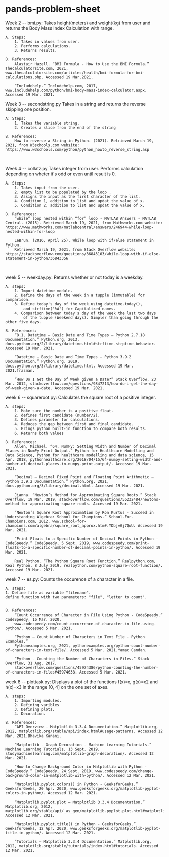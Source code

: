 # pands-problem-sheet

Week 2 -- bmi.py:
    Takes height(meters) and weight(kg) from user and returns the Body Mass Index Calculation with range.

    A. Steps:
        1. Takes in values from user.
        2. Performs calculations.
        3. Returns results.

    B. References:
        Alastair Hazell. “BMI Formula - How to Use the BMI Formula.” Thecalculatorsite.com, 2021, www.thecalculatorsite.com/articles/health/bmi-formula-for-bmi-calculations.php. Accessed 19 Mar.2021.

        “Includehelp.” Includehelp.com, 2017, www.includehelp.com/python/bmi-body-mass-index-calculator.aspx. Accessed 19 Mar. 2021.



Week 3 -- secondstring.py
    Takes in a string and returns the reverse skipping one position.

    A: Steps:
        1. Takes the variable string.
        2. Creates a slice from the end of the string

    B. References:
        How to reverse a String in Python. (2021). Retrieved March 19, 2021, from W3schools.com website: https://www.w3schools.com/python/python_howto_reverse_string.asp

‌

Week 4 -- collatz.py
    Takes integer from user. Performs calculation depending on wheter it's odd or even until result is 0.

    A. Steps:
        1. Takes input from the user.
        2. empty list to be populated by the loop .
        3. Assigns the input as the first character of the list.
        4. Condition 1, addition to list and updat the value of x.
        5. Condition 2, addition to list and updat the value of x.

    B. References:
        “while” loop nested within “for” loop - MATLAB Answers - MATLAB Central. (2015). Retrieved March 19, 2021, from Mathworks.com website: https://www.mathworks.com/matlabcentral/answers/246944-while-loop-nested-within-for-loop

        LeBrun. (2016, April 25). While loop with if/else statement in Python. 
        Retrieved March 19, 2021, from Stack Overflow website: https://stackoverflow.com/questions/36843103/while-loop-with-if-else-statement-in-python/36843356

‌

week 5 -- weekday.py:
    Returns whether or not today is a weekday.

    A. steps: 
        1. Import datetime module.
        2. Define the days of the week in a tupple (immutable) for comparison.
        3. Define today's day of the week using datetime.today(), 
            and strftime('%A') for Capitalized names.
        4. Comparison between today's day of the week the last two days
            of the tupple (Weekend days). Simpler than going through the other five days.

    B. References:
        “8.1. Datetime — Basic Date and Time Types — Python 2.7.18 Documentation.” Python.org, 2013, docs.python.org/2/library/datetime.html#strftime-strptime-behavior. Accessed 19 Mar. 2021.

        “Datetime — Basic Date and Time Types — Python 3.9.2 Documentation.” Python.org, 2019, docs.python.org/3/library/datetime.html. Accessed 19 Mar. 2021.frazman. 

        “How Do I Get the Day of Week given a Date?” Stack Overflow, 23 Mar. 2012, stackoverflow.com/questions/9847213/how-do-i-get-the-day-of-week-given-a-date. Accessed 19 Mar. 2021.



week 6 -- squareroot.py:
    Calculates the square root of a positive integer.

    A. steps:
        1. Make sure the number is a positive float.
        2. defines first candidate (number/2).
        3. Defines parameter for calculations.
        4. Reduces the gap between first and final candidate.
        5. Brings python built-in function to compare both results.
        6. Returns both values

    B. References:
        Allen, Michael. “64. NumPy: Setting Width and Number of Decimal Places in NumPy Print Output.” Python for Healthcare Modelling and Data Science, Python for healthcare modelling and data science, 15 Apr. 2018, pythonhealthcare.org/2018/04/15/64-numpy-setting-width-and-number-of-decimal-places-in-numpy-print-output/. Accessed 19 Mar. 2021.
        
        “Decimal — Decimal Fixed Point and Floating Point Arithmetic — Python 3.9.2 Documentation.” Python.org, 2021, docs.python.org/3/library/decimal.html. Accessed 19 Mar. 2021.
        
        Jianna. “Newton’s Method for Approximating Square Roots.” Stack Overflow, 19 Mar. 2019, stackoverflow.com/questions/55232484/newtons-method-for-approximating-square-roots. Accessed 19 Mar. 2021.
        
        “Newton’s Square Root Approximation by Ron Kurtus - Succeed in Understanding Algebra: School for Champions.” School-For-Champions.com, 2012, www.school-for-champions.com/algebra/square_root_approx.htm#.YDbjvGj7QuU. Accessed 19 Mar. 2021.
        
        “Print Floats to a Specific Number of Decimal Points in Python - CodeSpeedy.” CodeSpeedy, 5 Sept. 2019, www.codespeedy.com/print-floats-to-a-specific-number-of-decimal-points-in-python/. Accessed 19 Mar. 2021.
        
        Real Python. “The Python Square Root Function.” Realpython.com, Real Python, 8 July 2019, realpython.com/python-square-root-function/. Accessed 19 Mar. 2021.



week 7 -- es.py:
    Counts the occurence of a character in a file.

    A. steps:
    1. Define file as variable "filename".
    define function with two parameters: "file", "letter to count".

    
    B. References:
        “Count Occurrence of Character in File Using Python - CodeSpeedy.” CodeSpeedy, 16 Mar. 2020, 
        www.codespeedy.com/count-occurrence-of-character-in-file-using-python/. Accessed 5 Mar. 2021.

        “Python – Count Number of Characters in Text File - Python Examples.” 
        Pythonexamples.org, 2021, pythonexamples.org/python-count-number-of-characters-in-text-file/. Accessed 5 Mar. 2021.Yamac Candan. 

        “Python - Counting the Number of Characters in Files.” Stack Overflow, 31 Aug. 2017, 
        stackoverflow.com/questions/45974386/python-counting-the-number-of-characters-in-files#45974638. Accessed 5 Mar. 2021.



week 8 -- plottask.py:
    Displays a plot of the functions f(x)=x, g(x)=x2 and h(x)=x3 in the range [0, 4] on the one set of axes.

    A. steps:
        1. Importing modules.
        2. Defining varibles
        3. Defining plots.
        4. Decoration.
    
    B. References:
        “API Overview — Matplotlib 3.3.4 Documentation.” Matplotlib.org, 2012, matplotlib.org/stable/api/index.html#usage-patterns. Accessed 12 Mar. 2021.Bhavika Kanani. 

        “Matplotlib - Graph Decoration - Machine Learning Tutorials.” Machine Learning Tutorials, 13 Sept. 2019, studymachinelearning.com/matplotlib-graph-decoration/. Accessed 12 Mar. 2021.

        “How to Change Background Color in Matplotlib with Python - CodeSpeedy.” CodeSpeedy, 24 Sept. 2019, www.codespeedy.com/change-background-color-in-matplotlib-with-python/. Accessed 12 Mar. 2021.

        “Matplotlib.pyplot.colors() in Python - GeeksforGeeks.” GeeksforGeeks, 20 Apr. 2020, www.geeksforgeeks.org/matplotlib-pyplot-colors-in-python/. Accessed 12 Mar. 2021.

        “Matplotlib.pyplot.plot — Matplotlib 3.3.4 Documentation.” Matplotlib.org, 2012, matplotlib.org/stable/api/_as_gen/matplotlib.pyplot.plot.html#matplotlib.pyplot.plot. Accessed 12 Mar. 2021.

        “Matplotlib.pyplot.title() in Python - GeeksforGeeks.” GeeksforGeeks, 12 Apr. 2020, www.geeksforgeeks.org/matplotlib-pyplot-title-in-python/. Accessed 12 Mar. 2021.

        “Tutorials — Matplotlib 3.3.4 Documentation.” Matplotlib.org, 2012, matplotlib.org/stable/tutorials/index.html#tutorials. Accessed 12 Mar. 2021.